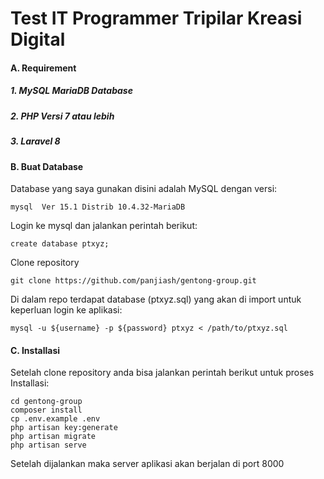 # Test IT Programmer Tripilar Kreasi Digital

#### A. Requirement

##### 1. MySQL MariaDB Database

##### 2. PHP Versi 7 atau lebih

##### 3. Laravel 8

#### B. Buat Database

Database yang saya gunakan disini adalah MySQL dengan versi:

```
mysql  Ver 15.1 Distrib 10.4.32-MariaDB
```

Login ke mysql dan jalankan perintah berikut:

```
create database ptxyz;
```

Clone repository

```
git clone https://github.com/panjiash/gentong-group.git
```

Di dalam repo terdapat database (ptxyz.sql) yang akan di import untuk keperluan login ke aplikasi:

```
mysql -u ${username} -p ${password} ptxyz < /path/to/ptxyz.sql
```

#### C. Installasi

Setelah clone repository anda bisa jalankan perintah berikut untuk proses Installasi:

```
cd gentong-group
composer install
cp .env.example .env
php artisan key:generate
php artisan migrate
php artisan serve
```

Setelah dijalankan maka server aplikasi akan berjalan di port 8000
